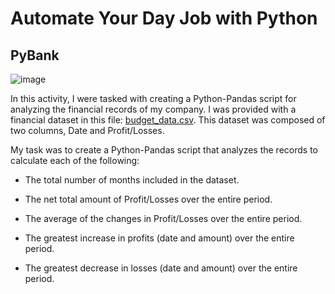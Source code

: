  # Automate Your Day Job with Python
 
 ## PyBank
 
 ![image](https://user-images.githubusercontent.com/69773959/124697533-c5842100-de9b-11eb-914a-2c59d71bf8eb.png)


In this activity, I were tasked with creating a Python-Pandas script for analyzing the financial records of my company. I was provided with a financial dataset in this file: [budget_data.csv](https://github.com/arzuisiktopbas/Automate-Your-Day-Job-with-Python/blob/main/PyBank/budget_data.csv). 
This dataset was composed of two columns, Date and Profit/Losses.

My task was to create a Python-Pandas script that analyzes the records to calculate each of the following:

  * The total number of months included in the dataset.

  * The net total amount of Profit/Losses over the entire period.

  * The average of the changes in Profit/Losses over the entire period.

  * The greatest increase in profits (date and amount) over the entire period.

  * The greatest decrease in losses (date and amount) over the entire period.

